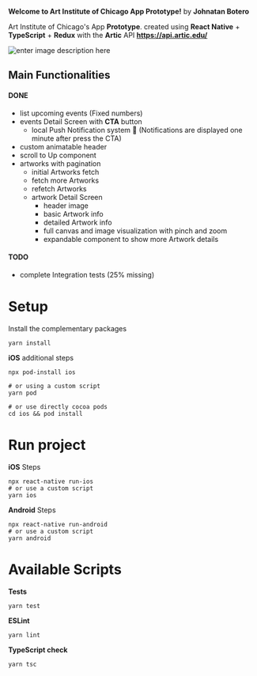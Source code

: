 **Welcome to Art Institute of Chicago App Prototype!**
by **Johnatan Botero**

Art Institute of Chicago's App **Prototype**. created using **React Native** + **TypeScript** + **Redux** with the **Artic** API **https://api.artic.edu/**

![enter image description here](https://external.feoh2-1.fna.fbcdn.net/emg1/v/t13/7340498235556316339?url=https://repository-images.githubusercontent.com/596696673/0633cc63-c100-427e-b8c7-78538633e1d3&fb_obo=1&utld=githubusercontent.com&stp=c0.5000x0.5000f_dst-jpg_flffffff_p500x261_q75&_nc_eui2=AeEKHq37X9S3q44aasGiOOjhI-HO5Tn2srMj4c7lOfays0Cd4CtcotappGcoXutmQJM&ccb=13-1&oh=06_AbGSisoigD5L0nrvwdspDSRgJuxp_NzpA9F8DGuqx-fZUg&oe=63DEC0BC&_nc_sid=abe532)

## Main Functionalities

#### DONE

- list upcoming events (Fixed numbers)
- events Detail Screen with **CTA** button
  - local Push Notification system 💪 (Notifications are displayed one minute after press the CTA)
- custom animatable header
- scroll to Up component
- artworks with pagination
  - initial Artworks fetch
  - fetch more Artworks
  - refetch Artworks
  - artwork Detail Screen
    - header image
    - basic Artwork info
    - detailed Artwork info
    - full canvas and image visualization with pinch and zoom
    - expandable component to show more Artwork details

#### TODO

- complete Integration tests (25% missing)

# Setup

Install the complementary packages

```
yarn install
```

**iOS** additional steps

```
npx pod-install ios

# or using a custom script
yarn pod

# or use directly cocoa pods
cd ios && pod install
```

# Run project

**iOS** Steps

```
npx react-native run-ios
# or use a custom script
yarn ios
```

**Android** Steps

```
npx react-native run-android
# or use a custom script
yarn android
```

# Available Scripts

**Tests**

```
yarn test
```

**ESLint**

```
yarn lint
```

**TypeScript check**

```
yarn tsc
```
